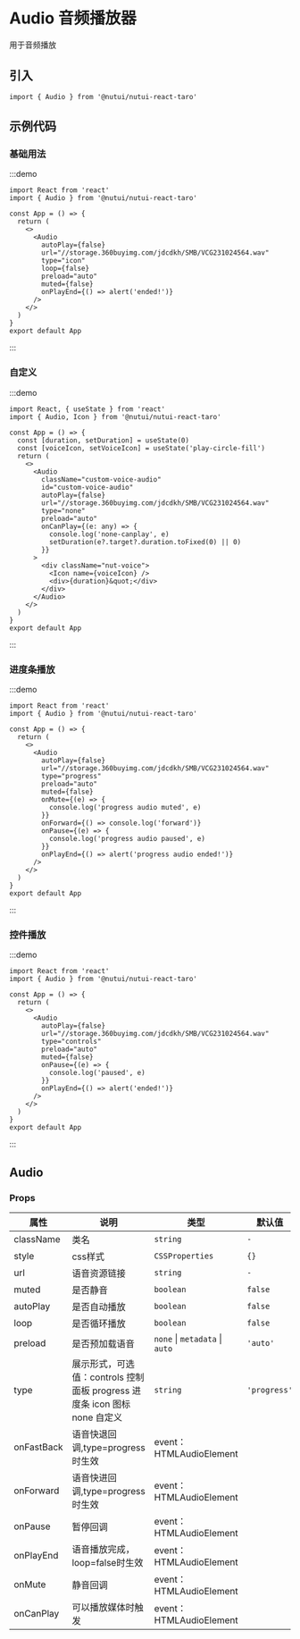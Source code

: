 # Audio 音频播放器

用于音频播放

## 引入

```tsx
import { Audio } from '@nutui/nutui-react-taro'
```

## 示例代码

### 基础用法

:::demo

```tsx
import React from 'react'
import { Audio } from '@nutui/nutui-react-taro'

const App = () => {
  return (
    <>
      <Audio
        autoPlay={false}
        url="//storage.360buyimg.com/jdcdkh/SMB/VCG231024564.wav"
        type="icon"
        loop={false}
        preload="auto"
        muted={false}
        onPlayEnd={() => alert('ended!')}
      />
    </>
  )
}
export default App
```

:::

### 自定义

:::demo

```tsx
import React, { useState } from 'react'
import { Audio, Icon } from '@nutui/nutui-react-taro'

const App = () => {
  const [duration, setDuration] = useState(0)
  const [voiceIcon, setVoiceIcon] = useState('play-circle-fill')
  return (
    <>
      <Audio
        className="custom-voice-audio"
        id="custom-voice-audio"
        autoPlay={false}
        url="//storage.360buyimg.com/jdcdkh/SMB/VCG231024564.wav"
        type="none"
        preload="auto"
        onCanPlay={(e: any) => {
          console.log('none-canplay', e)
          setDuration(e?.target?.duration.toFixed(0) || 0)
        }}
      >
        <div className="nut-voice">
          <Icon name={voiceIcon} />
          <div>{duration}&quot;</div>
        </div>
      </Audio>
    </>
  )
}
export default App
```

:::

### 进度条播放

:::demo

```tsx
import React from 'react'
import { Audio } from '@nutui/nutui-react-taro'

const App = () => {
  return (
    <>
      <Audio
        autoPlay={false}
        url="//storage.360buyimg.com/jdcdkh/SMB/VCG231024564.wav"
        type="progress"
        preload="auto"
        muted={false}
        onMute={(e) => {
          console.log('progress audio muted', e)
        }}
        onForward={() => console.log('forward')}
        onPause={(e) => {
          console.log('progress audio paused', e)
        }}
        onPlayEnd={() => alert('progress audio ended!')}
      />
    </>
  )
}
export default App
```

:::

### 控件播放

:::demo

```tsx
import React from 'react'
import { Audio } from '@nutui/nutui-react-taro'

const App = () => {
  return (
    <>
      <Audio
        autoPlay={false}
        url="//storage.360buyimg.com/jdcdkh/SMB/VCG231024564.wav"
        type="controls"
        preload="auto"
        muted={false}
        onPause={(e) => {
          console.log('paused', e)
        }}
        onPlayEnd={() => alert('ended!')}
      />
    </>
  )
}
export default App
```

:::

## Audio

### Props

| 属性 | 说明 | 类型 | 默认值 |
| --- | --- | --- | --- |
| className | 类名 | `string` | `-` |
| style | css样式 | `CSSProperties` | `{}` |
| url | 语音资源链接 | `string` | `-` |
| muted | 是否静音 | `boolean` | `false` |
| autoPlay | 是否自动播放 | `boolean` | `false` |
| loop | 是否循环播放 | `boolean` | `false` |
| preload | 是否预加载语音 | `none` \| `metadata` \| `auto` | `'auto'` |
| type | 展示形式，可选值：controls 控制面板 progress 进度条 icon 图标 none 自定义 | `string` | `'progress'` |
| onFastBack | 语音快退回调,type=progress时生效 | event：HTMLAudioElement |
| onForward | 语音快进回调,type=progress时生效 | event：HTMLAudioElement |
| onPause | 暂停回调 | event：HTMLAudioElement |
| onPlayEnd | 语音播放完成，loop=false时生效 | event：HTMLAudioElement |
| onMute | 静音回调 | event：HTMLAudioElement |
| onCanPlay | 可以播放媒体时触发 | event：HTMLAudioElement |
